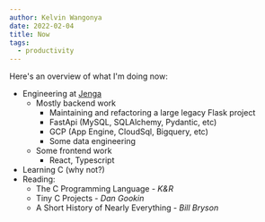 ```yaml
---
author: Kelvin Wangonya
date: 2022-02-04
title: Now
tags:
  - productivity
---
```


Here's an overview of what I'm doing now:

- Engineering at [Jenga](https://www.jenga-agency.com/)
  - Mostly backend work
    - Maintaining and refactoring a large legacy Flask project
    - FastApi (MySQL, SQLAlchemy, Pydantic, etc)
    - GCP (App Engine, CloudSql, Bigquery, etc)
    - Some data engineering
  - Some frontend work
    - React, Typescript
- Learning C (why not?)
- Reading:
  - The C Programming Language - _K&R_
  - Tiny C Projects - _Dan Gookin_
  - A Short History of Nearly Everything - _Bill Bryson_
